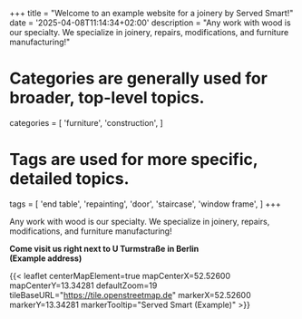 +++
title = "Welcome to an example website for a joinery by Served Smart!"
date = '2025-04-08T11:14:34+02:00'
description = "Any work with wood is our specialty. We specialize in joinery, repairs, modifications, and furniture manufacturing!"
# Categories are generally used for broader, top-level topics.
categories = [
 'furniture',
 'construction',
]
# Tags are used for more specific, detailed topics.
tags = [
 'end table',
 'repainting',
 'door',
 'staircase',
 'window frame',
]
+++

Any work with wood is our specialty. We specialize in joinery, repairs, modifications, and furniture manufacturing!

<b>Come visit us right next to U Turmstraße in Berlin<br>(Example address)</b>

{{< leaflet centerMapElement=true mapCenterX=52.52600 mapCenterY=13.34281 defaultZoom=19 tileBaseURL="https://tile.openstreetmap.de" markerX=52.52600 markerY=13.34281 markerTooltip="Served Smart (Example)" >}}

